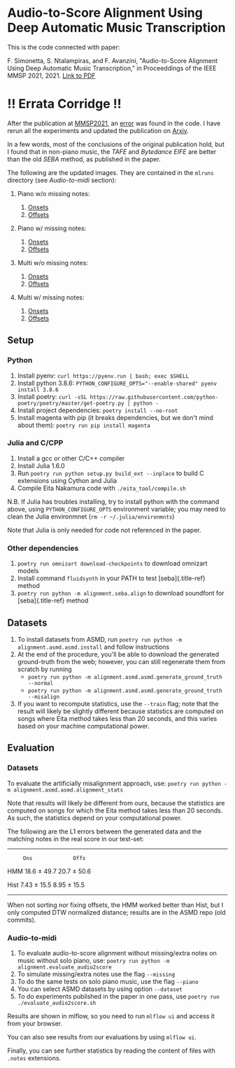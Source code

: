 # Audio-to-Score Alignment Using Deep Automatic Music Transcription

This is the code connected with paper:

F. Simonetta, S. Ntalampiras, and F. Avanzini, "Audio-to-Score Alignment
Using Deep Automatic Music Transcription," in Proceeddings of the IEEE
MMSP 2021, 2021. [Link to PDF](https://arxiv.org/abs/2107.12854)

# !! Errata Corridge !!

After the publication at [MMSP2021](https://attend.ieee.org/mmsp-2021/), an
[error](https://github.com/LIMUNIMI/MMSP2021-Audio2ScoreAlignment/issues/1) was
found in the code. I have rerun all the experiments and updated the publication
on [Arxiv](https://arxiv.org/abs/2107.12854).

In a few words, most of the conclusions of the original publication
hold, but I found that in non-piano music, the *TAFE* and *Bytedance
EIFE* are better than the old *SEBA* method, as published in the paper.

The following are the updated images. They are contained in the
`mlruns` directory (see *Audio-to-midi* section):

1. Piano w/o missing notes:
    1.  [Onsets](./mlruns/1/ebda0e6e83d94ccf9b882b76bee52a8b/artifacts/macro_thresholds_ons.html)
    2.  [Offsets](./mlruns/1/ebda0e6e83d94ccf9b882b76bee52a8b/artifacts/macro_thresholds_offs.html)

2. Piano w/ missing notes:
    1.  [Onsets](./mlruns/1/98840cd63a744f70b680099ffcf337e3/artifacts/macro_thresholds_ons.html)
    2.  [Offsets](./mlruns/1/98840cd63a744f70b680099ffcf337e3/artifacts/macro_thresholds_offs.html)

3. Multi w/o missing notes:
    1.  [Onsets](./mlruns/1/60057c58d2314841b4e88d57352e7a1f/artifacts/macro_thresholds_ons.html)
    2.  [Offsets](./mlruns/1/60057c58d2314841b4e88d57352e7a1f/artifacts/macro_thresholds_offs.html)

4. Multi w/ missing notes:
    1.  [Onsets](./mlruns/1/71fd8329d43d47a69166a56375ba03e2/artifacts/macro_thresholds_ons.html)
    2.  [Offsets](./mlruns/1/71fd8329d43d47a69166a56375ba03e2/artifacts/macro_thresholds_offs.html)

## Setup

### Python

1.  Install pyenv: `curl https://pyenv.run | bash; exec $SHELL`
2.  Install python 3.8.6:
    `PYTHON_CONFIGURE_OPTS="--enable-shared" pyenv install 3.8.6`
3.  Install poetry:
    `curl -sSL https://raw.githubusercontent.com/python-poetry/poetry/master/get-poetry.py | python -`
4.  Install project dependencies: `poetry install --no-root`
5.  Install magenta with pip (it breaks dependencies, but we don\'t mind
    about them): `poetry run pip install magenta`

### Julia and C/CPP

1.  Install a gcc or other C/C++ compiler
2.  Install Julia 1.6.0
3.  Run `poetry run python setup.py build_ext --inplace` to build C
    extensions using Cython and Julia
4.  Compile Eita Nakamura code with `./eita_tool/compile.sh`

N.B. If Julia has troubles installing, try to install python with the
command above, using `PYTHON_CONFIGURE_OPTS` environment variable; you
may need to clean the Julia environmnet (`rm -r ~/.julia/environmnts`)

Note that Julia is only needed for code not referenced in the paper.

### Other dependencies

1.  `poetry run omnizart download-checkpoints` to download omnizart
    models
2.  Install command `fluidsynth` in your PATH to test [seba]{.title-ref}
    method
3.  `poetry run python -m alignment.seba.align` to download soundfont
    for [seba]{.title-ref} method

## Datasets

1.  To install datasets from ASMD, run
    `poetry run python -m alignment.asmd.asmd.install` and follow
    instructions
2.  At the end of the procedure, you\'ll be able to download the
    generated ground-truth from the web; however, you can still
    regenerate them from scratch by running
    -   `poetry run python -m alignment.asmd.asmd.generate_ground_truth --normal`
    -   `poetry run python -m alignment.asmd.asmd.generate_ground_truth --misalign`
3.  If you want to recompute statistics, use the `--train` flag; note
    that the result will likely be slightly different because statistics
    are computed on songs where Eita method takes less than 20 seconds,
    and this varies based on your machine computational power.

## Evaluation

### Datasets

To evaluate the artificially misalignment approach, use:
`poetry run python -m alignment.asmd.asmd.alignment_stats`

Note that results will likely be different from ours, because the
statistics are computed on songs for which the Eita method takes less
than 20 seconds. As such, the statistics depend on your computational
power.

The following are the L1 errors between the generated data and the
matching notes in the real score in our test-set:

  ------ --------------- ---------------
         Ons             Offs

  HMM    18.6 ± 49.7     20.7 ± 50.6

  Hist   7.43 ± 15.5     8.95 ± 15.5
  ------ --------------- ---------------

When not sorting nor fixing offsets, the HMM worked better than Hist,
but I only computed DTW normalized distance; results are in the ASMD
repo (old commits).

### Audio-to-midi

1.  To evaluate audio-to-score alignment without missing/extra notes on
    music without solo piano, use:
    `poetry run python -m alignment.evaluate_audio2score`
2.  To simulate missing/extra notes use the flag `--missing`
3.  To do the same tests on solo piano music, use the flag `--piano`
4.  You can select ASMD datasets by using option `--dataset`
5.  To do experiments published in the paper in one pass, use
    `poetry run ./evaluate_audio2score.sh`

Results are shown in mlflow, so you need to run `mlflow ui` and access
it from your browser.

You can also see results from our evaluations by using `mlflow ui`.

Finally, you can see further statistics by reading the content of files
with `.notes` extensions.
